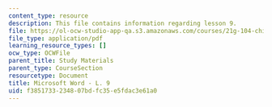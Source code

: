 ```yaml
---
content_type: resource
description: This file contains information regarding lesson 9.
file: https://ol-ocw-studio-app-qa.s3.amazonaws.com/courses/21g-104-chinese-iv-regular-spring-2004/f3851733234807bdfc35e5fdac3e61a0_MIT21G_104S04_L9.pdf
file_type: application/pdf
learning_resource_types: []
ocw_type: OCWFile
parent_title: Study Materials
parent_type: CourseSection
resourcetype: Document
title: Microsoft Word - L. 9
uid: f3851733-2348-07bd-fc35-e5fdac3e61a0
---
```

